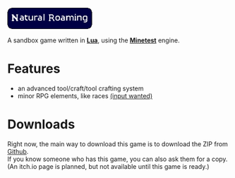 ![Natural Roaming](menu/header.png)

A sandbox game written in **[Lua][]**, using the **[Minetest][]** engine.

# Features

- an advanced tool/craft/tool crafting system
- minor RPG elements, like races [(input wanted)](https://github.com/TheBluePineapple/natural_roaming/issues/1)

# Downloads

Right now, the main way to download this game is to download the ZIP from [Github][NR github repo].  
If you know someone who has this game, you can also ask them for a copy.  
(An itch.io page is planned, but not available until this game is ready.)  

[Lua]:            https://lua.org                                     "Lua webpage"
[Minetest]:       https://minetest.net                                "Minetest webpage"
[NR github repo]: https://github.com/TheBluePineapple/natural_roaming "Github repo"